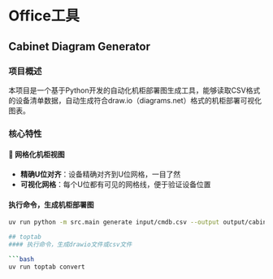 # Office工具
## Cabinet Diagram Generator

### 项目概述

本项目是一个基于Python开发的自动化机柜部署图生成工具，能够读取CSV格式的设备清单数据，自动生成符合draw.io（diagrams.net）格式的机柜部署可视化图表。

### 核心特性

#### 🎯 网格化机柜视图
- **精确U位对齐**：设备精确对齐到U位网格，一目了然
- **可视化网格**：每个U位都有可见的网格线，便于验证设备位置

#### 执行命令，生成机柜部署图

```bash
uv run python -m src.main generate input/cmdb.csv --output output/cabinet_diagram.drawio

## toptab
#### 执行命令，生成drawio文件或csv文件

```bash 
uv run toptab convert